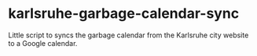 # karlsruhe-garbage-calendar-sync
Little script to syncs the garbage calendar from the Karlsruhe city website to a Google calendar.
